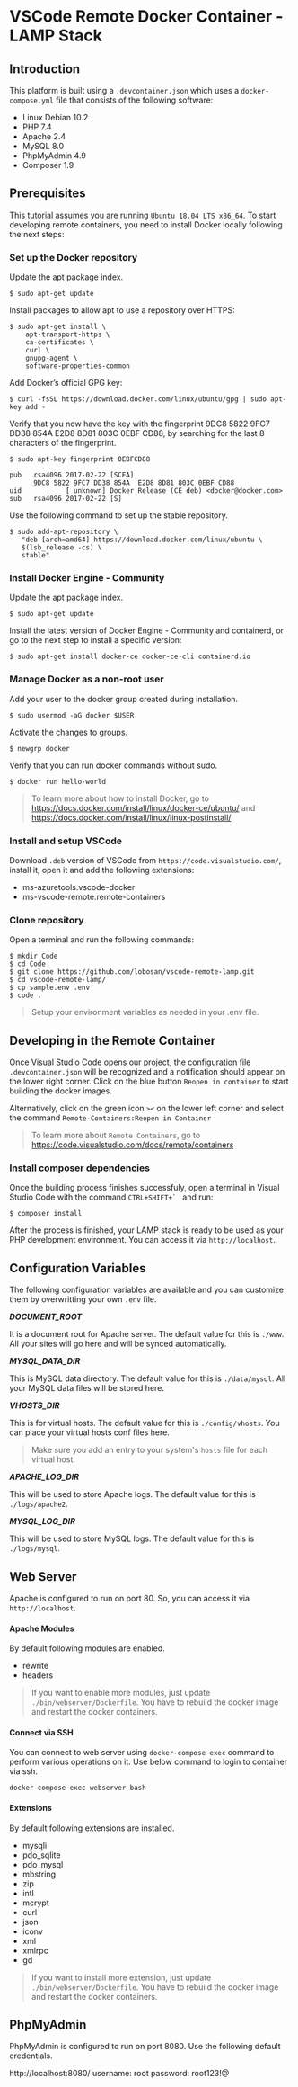 # VSCode Remote Docker Container - LAMP Stack


## Introduction

This platform is built using a `.devcontainer.json` which uses a `docker-compose.yml` file that consists of the following software:

* Linux Debian 10.2
* PHP 7.4
* Apache 2.4
* MySQL 8.0
* PhpMyAdmin 4.9
* Composer 1.9


## Prerequisites

This tutorial assumes you are running `Ubuntu 18.04 LTS x86_64`. To start developing remote containers, you need to install Docker locally following the next steps:

### Set up the Docker repository

Update the apt package index.

```shell
$ sudo apt-get update
```

Install packages to allow apt to use a repository over HTTPS:

```shell
$ sudo apt-get install \
    apt-transport-https \
    ca-certificates \
    curl \
    gnupg-agent \
    software-properties-common
```

Add Docker’s official GPG key:

```shell
$ curl -fsSL https://download.docker.com/linux/ubuntu/gpg | sudo apt-key add -
```

Verify that you now have the key with the fingerprint 9DC8 5822 9FC7 DD38 854A E2D8 8D81 803C 0EBF CD88, by searching for the last 8 characters of the fingerprint.

```shell
$ sudo apt-key fingerprint 0EBFCD88
    
pub   rsa4096 2017-02-22 [SCEA]
      9DC8 5822 9FC7 DD38 854A  E2D8 8D81 803C 0EBF CD88
uid           [ unknown] Docker Release (CE deb) <docker@docker.com>
sub   rsa4096 2017-02-22 [S]
```

Use the following command to set up the stable repository.

```shell
$ sudo add-apt-repository \
   "deb [arch=amd64] https://download.docker.com/linux/ubuntu \
   $(lsb_release -cs) \
   stable"
```

### Install Docker Engine - Community

Update the apt package index.

```shell
$ sudo apt-get update
```

Install the latest version of Docker Engine - Community and containerd, or go to the next step to install a specific version:

```shell
$ sudo apt-get install docker-ce docker-ce-cli containerd.io
```

### Manage Docker as a non-root user

Add your user to the docker group created during installation.

```shell
$ sudo usermod -aG docker $USER
```

Activate the changes to groups.

```shell
$ newgrp docker
```

Verify that you can run docker commands without sudo.

```shell
$ docker run hello-world
```

> To learn more about how to install Docker, go to https://docs.docker.com/install/linux/docker-ce/ubuntu/ and https://docs.docker.com/install/linux/linux-postinstall/

### Install and setup VSCode

Download `.deb` version of VSCode from `https://code.visualstudio.com/`, install it, open it and add the following extensions:

* ms-azuretools.vscode-docker
* ms-vscode-remote.remote-containers

### Clone repository

Open a terminal and run the following commands:

```shell
$ mkdir Code
$ cd Code
$ git clone https://github.com/lobosan/vscode-remote-lamp.git
$ cd vscode-remote-lamp/
$ cp sample.env .env
$ code .
```

> Setup your environment variables as needed in your .env file.


## Developing in the Remote Container

Once Visual Studio Code opens our project, the configuration file `.devcontainer.json` will be recognized and a notification should appear on the lower right corner. Click on the blue button `Reopen in container` to start building the docker images.

Alternatively, click on the green icon `><` on the lower left corner and select the command `Remote-Containers:Reopen in Container`

> To learn more about `Remote Containers`, go to https://code.visualstudio.com/docs/remote/containers


### Install composer dependencies

Once the building process finishes successfuly, open a terminal in Visual Studio Code with the command ``CTRL+SHIFT+` `` and run:

```shell
$ composer install
```

After the process is finished, your LAMP stack is ready to be used as your PHP development environment.
You can access it via `http://localhost`.


## Configuration Variables

The following configuration variables are available and you can customize them by overwritting your own `.env` file.

_**DOCUMENT_ROOT**_

It is a document root for Apache server. The default value for this is `./www`. All your sites will go here and will be synced automatically.

_**MYSQL_DATA_DIR**_

This is MySQL data directory. The default value for this is `./data/mysql`. All your MySQL data files will be stored here.

_**VHOSTS_DIR**_

This is for virtual hosts. The default value for this is `./config/vhosts`. You can place your virtual hosts conf files here.

> Make sure you add an entry to your system's `hosts` file for each virtual host.

_**APACHE_LOG_DIR**_

This will be used to store Apache logs. The default value for this is `./logs/apache2`.

_**MYSQL_LOG_DIR**_

This will be used to store MySQL logs. The default value for this is `./logs/mysql`.


## Web Server

Apache is configured to run on port 80. So, you can access it via `http://localhost`.

#### Apache Modules

By default following modules are enabled.

* rewrite
* headers

> If you want to enable more modules, just update `./bin/webserver/Dockerfile`.
> You have to rebuild the docker image and restart the docker containers.

#### Connect via SSH

You can connect to web server using `docker-compose exec` command to perform various operations on it. Use below command to login to container via ssh.

```shell
docker-compose exec webserver bash
```
#### Extensions

By default following extensions are installed.

* mysqli
* pdo_sqlite
* pdo_mysql
* mbstring
* zip
* intl
* mcrypt
* curl
* json
* iconv
* xml
* xmlrpc
* gd

> If you want to install more extension, just update `./bin/webserver/Dockerfile`.
> You have to rebuild the docker image and restart the docker containers.


## PhpMyAdmin

PhpMyAdmin is configured to run on port 8080. Use the following default credentials.

http://localhost:8080/
username: root
password: root123!@
